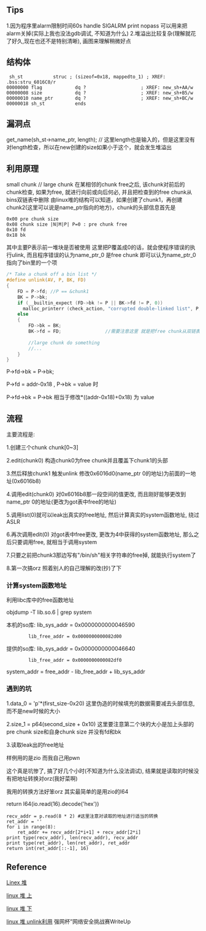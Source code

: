## Tips
1.因为程序里alarm限制时间60s
handle SIGALRM print nopass 可以用来把alarm关掉(实际上我也没法gdb调试, 不知道为什么)
2.堆溢出比较复杂(理解就花了好久,现在也还不是特别清晰), 画图来理解稍微好点

## 结构体

```
 sh_st           struc ; (sizeof=0x18, mappedto_1) ; XREF: .bss:stru_6016C0/r
00000000 flag            dq ?                    ; XREF: new_sh+AA/w
00000008 size            dq ?                    ; XREF: new_sh+B5/w
00000010 name_ptr        dq ?                    ; XREF: new_sh+BC/w
00000018 sh_st           ends
```

## 漏洞点
get_name(sh_st->name_ptr, length); // 这里length也是输入的，但是这里没有对length检查，所以在new创建的size如果小于这个，就会发生堆溢出

## 利用原理
small chunk // large chunk 在某相邻的chunk free之后, 该chunk对前后的chunk检查, 如果为free, 就进行向前或向后何必, 并且把检查到的free chunk从bins双链表中删除
由linux堆的结构可以知道，如果创建了chunk1，再创建chunk2(这里可以说是name_ptr指向的地方)，chunk的头部信息首先是
```
0x00 pre chunk size
0x08 chunk size |N|M|P| P=0 : pre chunk free
0x10 fd
0x18 bk
```
其中主要P表示前一堆块是否被使用
这里把P覆盖成0的话，就会使程序错误的执行ulink, 而且程序错误的认为name_ptr_0 是free chunk 即可以认为name_ptr_0指向了bin里的一个项
```c
/* Take a chunk off a bin list */
#define unlink(AV, P, BK, FD)
{                             
    FD = P->fd;	//P == &chunk1					          
    BK = P->bk;								   
    if (__builtin_expect (FD->bk != P || BK->fd != P, 0))		    
      malloc_printerr (check_action, "corrupted double-linked list", P, AV); 
    else
    {								    
        FD->bk = BK;				
        BK->fd = FD;                //需要注意这里 就是把free chunk从双链表删除
      
        //large chunk do something
        //...
    }
}
```
P->fd->bk = P->bk; 

P->fd = addr-0x18 , P->bk = value 时 

P->fd->bk = P->bk 相当于修改*((addr-0x18)+0x18) 为 value


## 流程
主要流程是:

1.创建三个chunk chunk[0~3]

2.edit(chunk0) 构造chunk0为free chunk并且覆盖下chunk1的头部

3.然后释放chunk1 触发unlink 修改0x6016d0(name_ptr 0的地址)为前面的一地址(0x6016b8)

4.调用edit(chunk0) 对0x6016b8那一段空间的值更改, 而且刚好能够更改到name_ptr 0的地址(更改为got表中free的地址)

5.调用list(0)就可以leak出真实的free地址, 然后计算真实的system函数地址, 绕过ASLR

6.再次调用edit(0) 对got表中free更改, 更改为4中获得的system函数地址, 那么之后只要调用free, 就相当于调用system

7.只要之前把chunk3那边写有"/bin/sh"相关字符串的free掉, 就能执行system了

8.第一次搞orz 照着别人的自己理解的改(抄)了下

### 计算system函数地址
利用libc库中的free函数地址

objdump -T lib.so.6 | grep system 

本机的so库: lib_sys_addr =  0x0000000000046590

            lib_free_addr = 0x0000000000082d00
            
提供的so库: lib_sys_addr =  0x0000000000046640

            lib_free_addr = 0x0000000000082df0
            
system_addr = free_addr - lib_free_addr + lib_sys_addr


### 遇到的坑
1.data_0  = 'p'*(first_size-0x20)   这里伪造的时候填充的数据需要减去头部信息, 而不是new时候的大小

2.size_1  = p64(second_size + 0x10) 这里要注意第二个块的大小是加上头部的pre chunk size和自身chunk size 并没有fd和bk

3.读取leak出的free地址

样例用的是zio 而我自己用pwn

这个真是坑惨了, 搞了好几个小时(不知道为什么没法调试), 结果就是读取的时候没有把地址转换对orz(我好菜啊)

我用的转换方法好笨orz 其实最简单的是用zio的l64

return l64(io.read(16).decode('hex'))
```
recv_addr = p.read(8 * 2) #这里注意对读取的地址进行适当的转换
ret_addr = ''
for i in range(8):
    ret_addr += recv_addr[2*i+1] + recv_addr[2*i]
print type(recv_addr), len(recv_addr), recv_addr
print type(ret_addr), len(ret_addr), ret_addr
return int(ret_addr[::-1], 16)
```

## Reference
[Linex 堆](http://tyrande000.how/2016/02/20/linux%E4%B8%8B%E7%9A%84%E5%A0%86%E7%AE%A1%E7%90%86/)

[linux 堆 上](https://jiji262.github.io/wooyun_articles/drops/Linux%E5%A0%86%E7%AE%A1%E7%90%86%E5%AE%9E%E7%8E%B0%E5%8E%9F%E7%90%86%E5%AD%A6%E4%B9%A0%E7%AC%94%E8%AE%B0%20(%E4%B8%8A%E5%8D%8A%E9%83%A8).html)

[linux 堆 下](https://jiji262.github.io/wooyun_articles/drops/Linux%E5%A0%86%E5%86%85%E5%AD%98%E7%AE%A1%E7%90%86%E6%B7%B1%E5%85%A5%E5%88%86%E6%9E%90(%E4%B8%8B%E5%8D%8A%E9%83%A8).html)

[linux 堆 unlink利用](http://tyrande000.how/2016/03/21/linux%E5%A0%86%E6%BA%A2%E5%87%BA%E5%AE%9E%E4%BE%8B%E5%88%86%E6%9E%90/)
强网杯”网络安全挑战赛WriteUp
